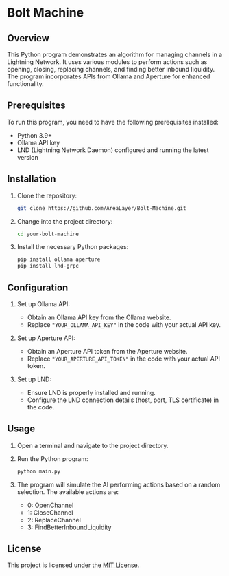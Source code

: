 
# Bolt Machine

## Overview
This Python program demonstrates an algorithm for managing channels in a Lightning Network. It uses various modules to perform actions such as opening, closing, replacing channels, and finding better inbound liquidity. The program incorporates APIs from Ollama and Aperture for enhanced functionality.

## Prerequisites

To run this program, you need to have the following prerequisites installed:
- Python 3.9+
- Ollama API key
- LND (Lightning Network Daemon) configured and running the latest version

## Installation
1. Clone the repository:
   ```bash
   git clone https://github.com/AreaLayer/Bolt-Machine.git
   ```

2. Change into the project directory:
   ```bash
   cd your-bolt-machine
   ```

3. Install the necessary Python packages:
   ```bash
   pip install ollama aperture
   pip install lnd-grpc
   ```

## Configuration
1. Set up Ollama API:
   - Obtain an Ollama API key from the Ollama website.
   - Replace `"YOUR_OLLAMA_API_KEY"` in the code with your actual API key.

2. Set up Aperture API:
   - Obtain an Aperture API token from the Aperture website.
   - Replace `"YOUR_APERTURE_API_TOKEN"` in the code with your actual API token.

3. Set up LND:
   - Ensure LND is properly installed and running.
   - Configure the LND connection details (host, port, TLS certificate) in the code.

## Usage
1. Open a terminal and navigate to the project directory.

2. Run the Python program:
   ```bash
   python main.py
   ```

3. The program will simulate the AI performing actions based on a random selection. The available actions are:
   - 0: OpenChannel
   - 1: CloseChannel
   - 2: ReplaceChannel
   - 3: FindBetterInboundLiquidity

## License
This project is licensed under the [MIT License](LICENSE).
```
